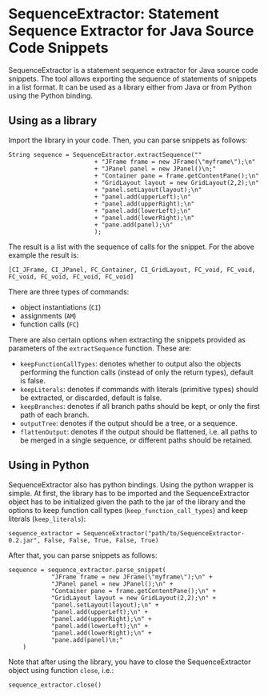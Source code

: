 SequenceExtractor: Statement Sequence Extractor for Java Source Code Snippets
=============================================================================
SequenceExtractor is a statement sequence extractor for Java source code snippets.
The tool allows exporting the sequence of statements of snippets in a list format.
It can be used as a library either from Java or from Python using the Python binding.

Using as a library
------------------
Import the library in your code. Then, you can parse snippets as follows:
<pre><code>String sequence = SequenceExtractor.extractSequence(""
						+ "JFrame frame = new JFrame(\"myframe\");\n"
						+ "JPanel panel = new JPanel()\n;"
						+ "Container pane = frame.getContentPane();\n"
						+ "GridLayout layout = new GridLayout(2,2);\n"
						+ "panel.setLayout(layout);\n"
						+ "panel.add(upperLeft);\n"
						+ "panel.add(upperRight);\n"
						+ "panel.add(lowerLeft);\n"
						+ "panel.add(lowerRight);\n"
						+ "pane.add(panel);\n"
						);</code></pre>  
The result is a list with the sequence of calls for the snippet. For the above example the result is:
<pre><code>[CI_JFrame, CI_JPanel, FC_Container, CI_GridLayout, FC_void, FC_void, FC_void, FC_void, FC_void, FC_void]</code></pre>  

There are three types of commands:
- object instantiations (<code>CI</code>)
- assignments (<code>AM</code>)
- function calls (<code>FC</code>)  

There are also certain options when extracting the snippets provided as parameters of the <code>extractSequence</code> function. These are:
- <code>keepFunctionCallTypes</code>: denotes whether to output also the objects performing the function calls (instead of only the return types), default is false.
- <code>keepLiterals</code>: denotes if commands with literals (primitive types) should be extracted, or discarded, default is false.
- <code>keepBranches</code>: denotes if all branch paths should be kept, or only the first path of each branch.
- <code>outputTree</code>: denotes if the output should be a tree, or a sequence.
- <code>flattenOutput</code>: denotes if the output should be flattened, i.e. all paths to be merged in a single sequence, or different paths should be retained.


Using in Python
---------------
SequenceExtractor also has python bindings. Using the python wrapper is simple. At first, the library
has to be imported and the SequenceExtractor object has to be initialized given the path to the jar
of the library and the options to keep function call types (<code>keep_function_call_types</code>)
and keep literals (<code>keep_literals</code>):
<pre><code>sequence_extractor = SequenceExtractor("path/to/SequenceExtractor-0.2.jar", False, False, True, False, True)</code></pre>
After that, you can parse snippets as follows:
<pre><code>sequence = sequence_extractor.parse_snippet(
			"JFrame frame = new JFrame(\"myframe\");\n" +
			"JPanel panel = new JPanel();\n" +
			"Container pane = frame.getContentPane();\n" +
			"GridLayout layout = new GridLayout(2,2);\n" +
			"panel.setLayout(layout);\n" +
			"panel.add(upperLeft);\n" +
			"panel.add(upperRight);\n" +
			"panel.add(lowerLeft);\n" +
			"panel.add(lowerRight);\n" +
			"pane.add(panel)\n;"
	)</code></pre>
  
Note that after using the library, you have to close the SequenceExtractor object using function <code>close</code>, i.e.:<pre><code>sequence_extractor.close()</code></pre>


